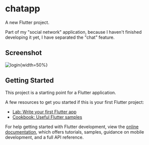 # chatapp

A new Flutter project.

Part of my "social network" application, because I haven't finished developing it yet, I have separated the "chat" feature.

## Screenshot

![login](https://github.com/riseheart/flutter-chat-app/assets/103646759/d7c905cc-6369-4424-85b5-0aa9375907a5){width=50%}

## Getting Started

This project is a starting point for a Flutter application.

A few resources to get you started if this is your first Flutter project:

- [Lab: Write your first Flutter app](https://docs.flutter.dev/get-started/codelab)
- [Cookbook: Useful Flutter samples](https://docs.flutter.dev/cookbook)

For help getting started with Flutter development, view the
[online documentation](https://docs.flutter.dev/), which offers tutorials,
samples, guidance on mobile development, and a full API reference.


